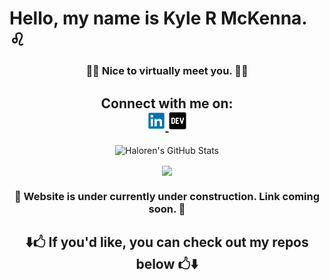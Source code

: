 <h1> Hello, my name is Kyle R McKenna. ♌️ </h1>
<h3 align="center"> 👨‍💻 Nice to virtually meet you. 👨‍💻</h3>

<h2 align="center"> Connect with me on: 
<br>
<a href= "https://dev.to/haloren">  
    <img 
        src="https://github.com/Haloren/Haloren/blob/a66670d709aea1b7395573ee146976aa6e2f8e17/images/LinkedInLogo.png"
        width="30"
        height="30"
    />  
</a>

<a href= "https://www.linkedin.com/in/kyle-mckenna-98269a44/">  
    <img 
        src="https://github.com/Haloren/Haloren/blob/a66670d709aea1b7395573ee146976aa6e2f8e17/images/DEVLogo.png" 
        width="30"
        height="30"
    />  
</a>
</h2>

<p align="center">
    <img 
        align="center"
        alt="Haloren's GitHub Stats"
        src="https://github-readme-stats.vercel.app/api?username=Haloren&show_icons=true"
    />
</p>

<p align="center">
    <a href="https://github.com/Haloren/github-readme-stats">
    <img 
        align="center" 
        src="https://github-readme-stats.vercel.app/api/top-langs/?username=Haloren&show_icons=true" 
    />
    </a>
</p>

<h3 align="center"> 🚧 Website is under currently under construction. Link coming soon. 🚧
</h3>

<h2 align="center">
⬇️🖒 If you'd like, you can check out my repos below 🖒⬇️  
</p>
